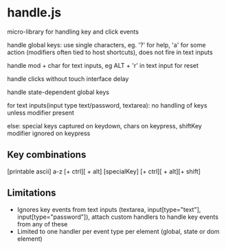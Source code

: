 # handle.js
micro-library for handling key and click events

handle global keys: use single characters, eg. '?' for help, 'a' for some action (modifiers often tied to host shortcuts), does not fire in text inputs

handle mod + char for text inputs, eg ALT + 'r' in text input for reset

handle clicks without touch interface delay

handle state-dependent global keys

for text inputs(input type text/password, textarea): no handling of keys unless modifier present

else: special keys captured on keydown, chars on keypress, shiftKey modifier ignored on keypress

## Key combinations

[printable ascii]
a-z [+ ctrl][ + alt]
[specialKey] [+ ctrl][ + alt][+ shift]

## Limitations

- Ignores key events from text inputs (textarea, input[type="text"], input[type="password"]), attach custom handlers to handle key events from any of these
- Limited to one handler per event type per element (global, state or dom element)


